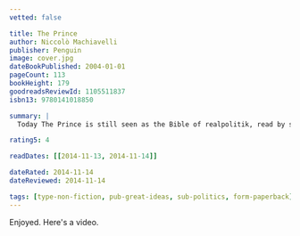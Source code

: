 ```yaml
---
vetted: false

title: The Prince
author: Niccolò Machiavelli
publisher: Penguin
image: cover.jpg
dateBookPublished: 2004-01-01
pageCount: 113
bookHeight: 179
goodreadsReviewId: 1105511837
isbn13: 9780141018850

summary: |
  Today The Prince is still seen as the Bible of realpolitik, read by strategists, businessmen and political animals everywhere as the ultimate guide to gaining and maintaining power in a dangerous world.

rating5: 4

readDates: [[2014-11-13, 2014-11-14]]

dateRated: 2014-11-14
dateReviewed: 2014-11-14

tags: [type-non-fiction, pub-great-ideas, sub-politics, form-paperback]
---
```


Enjoyed. Here's a video.

